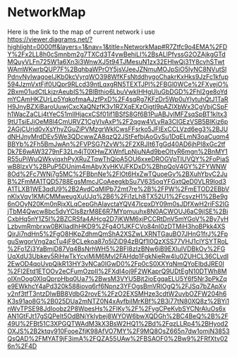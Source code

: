 # NetworkMap
Here is the link to the map of current network i use
https://viewer.diagrams.net/?highlight=0000ff&layers=1&nav=1&title=NetworkMap#R7Ztfc9o4EMA%2FDY%2Fx2LL8h0cSmnbm2g7TXCd3T4ywBehiLI%2BsALlPfyssG2OZAjkgGTdMQuyVLFn725W1a6Xn3i3WnwXJ5t94TJMesuN1zx32EHIwQj31Y8cvhSTwtWAmWKwrbQUP7F%2BqhbaWPrOY5jsVJeeJZNmuMOJpSiO5IyNC8NVutSlPdnvNyIwagoeIJKb0kcVyrqWO398WfKFsNtddhygoChakrKxHks9JzFc1kfup594JzmVxtFjf0UQpr9RLcd39ntLqxgRN5TEXTJPl%2FBGl0WCe%2FXyejO%2Bxm01udCtLkjzrAeublS%2BlBthio6LbuVwkIHHgUIuGbDGD%2FhI2ge8oYdmYCAmHKZUrLp5YqkofmaAJzfPxD%2F4sqRg7KFzDr5Wp0uYIytuhQtJ1TaRH9JnyBZXiBaroUuwjCxcXaQNzfK3v1RZXqEXzOigtI9pAZlXbWx3CgVbjCSpFh1WacZaCLj4tYeC51mllHjacxCSf01if1BSfS8Gf6B1PuABJylMFZsqSpBT1kItx39tUTsiEJiOeM8l4CmURVZ1CgVIvAxP%2F2qgw4VLyRa3CIGEzVSB5BlKiz6p2AGjCUrid0vXsYhyZGuZiPVMzgrWklCwsFFsrko5JFIExCCLVzd6eg3%2BJUdNHJnyMrdDEv5We3QDcwwZA8qzQ2JStFefbjAoGvSu1DqELmN3oaCuqm4BBYb%2Fh5BmJwAn%2FVPSG7tZvW%2F2XRJIt6TgGd40AD6jhPl8xGc2tfDk7E6wAW3279nF32Ln4jT0XHwZXWnfLpNjuNAd9beOltyR6mgn%2BnMY1R55uPiWuQWkyiqxhPyXRuZTqwThQioA5OU6xxeDROGVpTIUVQY%2FoPiaSwB8lzxV%2BPuP5DUnjm4mAbyXyHKVJFKDxD%2BhpQoV4GY%2FYWNW8Od%2Fc7WNj7g5MC%2FBbnNe%2FlOt6HxZwTQuoeGv%2BXuhYbvC2JuB%2FmMA1TQD5788EgsMmcJCoAeegkbSu7V635oqYFGxtQeD0VLR9lod3A1TLXB1WE3qdU9%2B2AvdCqMIPb72mt7re%2B%2FPW%2FmETOD2EBbVnKlxVqv1KMjCMMweugXuUJq%2B6%2Fi1zLh8TX52U1%2FcsvzH1%2Be9g6nOOyN20Km0nRjxXLqCepGhAIavctaYQV47lcpxDY09m0sJDfXwH2riFS2IGjTbM4Qwcw8bc5dvYCls8zrM8E6R7MYpmuuhx8N0ACWOUJ6aC9jlSE%2BiCxbHq5nY1Z5I%2BZCRSfa4AHcg2D7jKWM6xjPCCRtDnV5mYGoV%2By7yHLzbvmRmbrxw0BKIiadlhHKD9%2Fg4O1JKFCVo84nI0zDTMiH3hoBPkk4XSQjrJi7ndHn5%2FgO8HKpZdhmQmShA2XSZwLXRNTGauBO7JHnG1frJ%2FpguSwgorVng2acTu4jF9CLekoa87o5lZjD94zBQf1l0QzXSS77VHJ1clYSYTRoL%2Fo1Zj3YaBmjD87Vq4BsNrhWH5%2BFI8zIzBNw6jB9EXIuIVDBkOv%2FGUqXdU3Ubkev5RiHwTkYcviMiM6Mvl2FAHdp1FgkNjeRw4lu0ZUHCL36CLvdI2EwOD4qoUvpQikR13HY3vNCa0IGwD0%2Fp0cS0XXYqNmQYoElbdJRE0I%2Fl2Etd1ETOOv2eCFumOzpII%2FXdI4oj9F2WKaprQ9UDtEgN10DTWh8MoIXnOog0XIqQprpHbq0Ua7%2BwsM3VYU5Bjt2ioEgqaELU5Y6f5Nr3pPkZqe9EWkhcY4aPd320k588iovq6rf6Npnz3YFOgsBmVRlOgQ%2FJSq7bZApXvv2nf3tfT3ntzDlwBB8VdbG2rovE%2FzO2EXSMHze3cdtW2uvbOZFW204h6K3s91ao8G%2B025DUa2mNTZ0N4xAvfbiIMrKBf%2B3i77tN80XQ8z%2BYi1nWvTPSE98JdIoobz2P8WpesHs%2FlKy%2F%2FygCPeKvbSYCNrAluOs6xAN1GtFJt17gSQPeIt5OdBNjYkIybej8WYOW6bwXQDGh%2BC4BeQ%2B%2F49U%2FBt51C3XPGQTWAdM3kX3BsW2HQ1%2Bd%2FqzLLRp4%2BHyod2OXJS%2B2ktqv910FooeZfjK98AfVO7MY%2F9MQ8OsZ665n7dw1omjN3853QsQAD%2FMYAT9jF3imA%2FQZA55UAw%2FBSAOF0%2Bw9%2FRfXtv026n%2F4D
